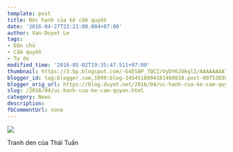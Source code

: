 ```yaml
---
template: post
title: Đức hạnh của kẻ cầm quyền
date: '2016-04-27T22:21:00.004+07:00'
author: Van-Duyet Le
tags:
- Dân chủ
- Cầm quyền
- Tự do
modified_time: '2016-05-02T19:35:47.511+07:00'
thumbnail: https://3.bp.blogspot.com/-G4ES8P_7QCI/VyDY6JUkqlI/AAAAAAAAT74/8mX5YXcpwDgwBbGxMoKHCaEgEBHmd3brACK4B/s1600/CTMM-img_0732.jpg
blogger_id: tag:blogger.com,1999:blog-3454518094181460838.post-8075303811542602567
blogger_orig_url: https://blog.duyet.net/2016/04/uc-hanh-cua-ke-cam-quyen.html
slug: /2016/04/uc-hanh-cua-ke-cam-quyen.html
category: News
description: 
fbCommentUrl: none
---
```


[![](https://3.bp.blogspot.com/-G4ES8P_7QCI/VyDY6JUkqlI/AAAAAAAAT74/8mX5YXcpwDgwBbGxMoKHCaEgEBHmd3brACK4B/s320/CTMM-img_0732.jpg)](https://3.bp.blogspot.com/-G4ES8P_7QCI/VyDY6JUkqlI/AAAAAAAAT74/8mX5YXcpwDgwBbGxMoKHCaEgEBHmd3brACK4B/s1600/CTMM-img_0732.jpg)

Tranh den của Thái Tuấn
